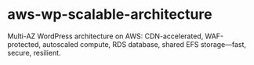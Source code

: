# aws-wp-scalable-architecture
Multi-AZ WordPress architecture on AWS: CDN-accelerated, WAF-protected, autoscaled compute, RDS database, shared EFS storage—fast, secure, resilient.
